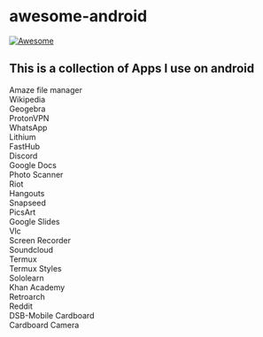 # awesome-android
[![Awesome](https://awesome.re/badge.svg)](https://awesome.re)
## This is a collection of Apps I use on android
Amaze file manager  
Wikipedia  
Geogebra  
ProtonVPN  
WhatsApp  
Lithium  
FastHub  
Discord  
Google Docs  
Photo Scanner  
Riot  
Hangouts  
Snapseed  
PicsArt  
Google Slides  
Vlc  
Screen Recorder  
Soundcloud  
Termux  
Termux Styles  
Sololearn  
Khan Academy  
Retroarch  
Reddit  
DSB-Mobile
Cardboard  
Cardboard Camera
